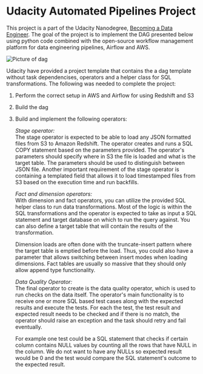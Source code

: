 # Udacity Automated Pipelines Project
This project is a part of the Udacity Nanodegree, [Becoming a Data Engineer](https://www.udacity.com/course/data-engineer-nanodegree--nd027). The goal of the project is to implement the DAG presented below using python code combined with the open-source workflow management platform for data engineering pipelines, Airflow and AWS.

![Picture of dag](https://video.udacity-data.com/topher/2019/January/5c48a861_example-dag/example-dag.png)

Udacity have provided a project template that contains the a dag template without task dependencises, operators and a helper class for SQL transformations. The following was needed to complete the project:
1. Perform the correct setup in AWS and Airflow for using Redshift and S3
2. Build the dag
3. Build and implement the following operators:
    
    *Stage operator:*   
    The stage operator is expected to be able to load any JSON formatted files from S3 to Amazon Redshift. The operator creates and runs a SQL COPY statement based on the parameters provided. The operator's parameters should specify where in S3 the file is loaded and what is the target table. The parameters should be used to distinguish between JSON file. Another important requirement of the stage operator is containing a templated field that allows it to load timestamped files from S3 based on the execution time and run backfills.

    *Fact and dimension operators:*   
    With dimension and fact operators, you can utilize the provided SQL helper class to run data transformations. Most of the logic is within the SQL transformations and the operator is expected to take as input a SQL statement and target database on which to run the query against. You can also define a target table that will contain the results of the transformation.

    Dimension loads are often done with the truncate-insert pattern where the target table is emptied before the load. Thus, you could also have a parameter that allows switching between insert modes when loading dimensions. Fact tables are usually so massive that they should only allow append type functionality.

    *Data Quality Operator:*  
    The final operator to create is the data quality operator, which is used to run checks on the data itself. The operator's main functionality is to receive one or more SQL based test cases along with the expected results and execute the tests. For each the test, the test result and expected result needs to be checked and if there is no match, the operator should raise an exception and the task should retry and fail eventually.

    For example one test could be a SQL statement that checks if certain column contains NULL values by counting all the rows that have NULL in the column. We do not want to have any NULLs so expected result would be 0 and the test would compare the SQL statement's outcome to the expected result.


